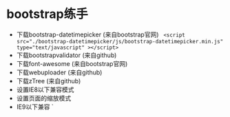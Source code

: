 # bootstrap练手
* 下载bootstrap-datetimepicker (来自bootstrap官网)
        <link href="./bootstrap-datetimepicker/css/bootstrap-datetimepicker.min.css" rel="stylesheet" type="text/css" />`
        <script src="./bootstrap-datetimepicker/js/bootstrap-datetimepicker.min.js" type="text/javascript" ></script>`
* 下载bootstrapvalidator (来自github)
        <link type="text/css" href="./bootstrapvalidator-0.4.5/dist/css/bootstrapValidator.min.css" />
        <script src="./bootstrapvalidator-0.4.5/dist/js/bootstrapValidator.min.js" type="text/javascript"></script>
* 下载font-awesome (来自bootstrap官网)
        <link rel="stylesheet" type="text/css" href="./font-awesome-4.7.0/css/font-awesome.min.css" />
* 下载webuploader (来自github)
        <link rel="stylesheet" type="text/css" href="./webuploader-0.1.5/css/webuploader.css" />
        <script type="text/javascript" src="./webuploader-0.1.5/dist/webuploader.js"></script>
        <script type="text/javascript" src="./js/upload.js"></script>
* 下载zTree (来自github)
        <link rel="stylesheet" type="text/css" href="./zTree_v3/css/metroStyle/metroStyle.css" />
        <script src="./zTree_v3/js/jquery.ztree.all.min.js" type="text/javascript" ></script>
* 设置IE8以下兼容模式
        <meta http-equiv="X-UA-COMPATIBLE" content="IE=edge" />
* 设置页面的缩放模式
        <meta charset="viewport" content="width=device-width,initial-scale=1,minimum-scale=1.0,maximum-scale=1.0,user-scalable=no">
* IE9以下兼容
        <!--[if it IE 9]>
        <script src="http://cdn.bootcss.com/html5shiv/3.7.2/html5shiv.min.js"></script>
        <script src="http://cdn.bootcss.com/respond.js/1.4.2/respond.min.js"></script>
        <![endif]-->`
